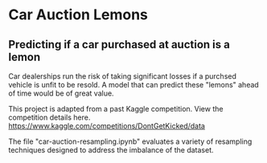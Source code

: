 # Car Auction Lemons
## Predicting if a car purchased at auction is a lemon

Car dealerships run the risk of taking significant losses if a purchsed vehicle is unfit to be resold. A model that can predict these "lemons" ahead of time would be of great value.

This project is adapted from a past Kaggle competition. View the competition details here.
https://www.kaggle.com/competitions/DontGetKicked/data

The file "car-auction-resampling.ipynb" evaluates a variety of resampling techniques designed to address the imbalance of the dataset. 

